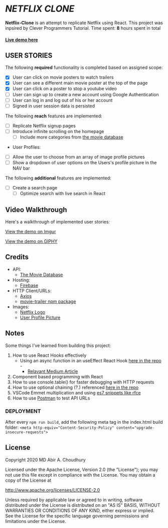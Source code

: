 # *NETFLIX CLONE*

**Netflix-Clone** is an attempt to replicate Netflix using React. This project was inpsired by Clever Programmers Tutorial. 
Time spent: **8** hours spent in total
#### [Live demo here](https://netflix-clone-atmpt.web.app/)

## USER STORIES

The following **required** functionality is completed based on assigned scope:

- [x] User can click on movie posters to watch trailers
- [x] User can see a different main movie poster at the top of the page
- [x] User can click on a poster to stop a youtube video
- [ ] User can sign up to create a new account using Google Authentication
- [ ] User can log in and log out of his or her account
- [ ] Signed in user session data is persisted

The following **reach** features are implemented:

- [ ] Replicate Netflix signup pages
- [ ] Introduce infinite scrolling on the homepage 
	- [ ] Include more categories from [the movie database](https://www.themoviedb.org/?language=en-US)
<!-- -->
- User Profiles:
- [ ] Allow the user to choose from an array of image profile pictures
- [ ] Show a dropdown of user options on the Users's profile picture in the NAV bar

The following **additional** features are implemented:

- [ ] Create a search page
	- [ ] Optimize search with live search in React

## Video Walkthrough

Here's a walkthrough of implemented user stories:

[View the demo on Imgur](https://imgur.com/AGdcFNl)

<a href="https://giphy.com/gifs/L9Qc4kxHwUrRdrt605">View the demo on GIPHY</a>


## Credits

<!-- List all 3rd party libraries, icons, graphics, or other assets you used in your app. -->

- API:
	- [The Movie Database](https://www.themoviedb.org/documentation/api?language=en-US)
- Hosting:
	- [Firebase](https://firebase.google.com/docs/hosting/)
- HTTP Client/URLs:
	- [Axios](https://www.npmjs.com/package/axios)
	- [movie-trailer npm package](https://www.npmjs.com/package/movie-trailer)
- Images:
	- [Netflix Logo](https://i.dlpng.com/static/png/6388018_preview.png)
	- [User Profile Picture](https://mir-s3-cdn-cf.behance.net/project_modules/disp/64623a33850498.56ba69ac2a6f7.png)


## Notes

<!-- Describe any challenges encountered while building the app: -->
Some things I've learned from building this project:
1. How to use React Hooks effectively
	- Using an async function in an useEffect React Hook [here in the repo](https://github.com/SaberMDAbir/netflix-clone-atmpt/blob/main/netflix-clone-atmpt/src/Row.js#LC13) - 
		- [Relavant Medium Article](https://medium.com/javascript-in-plain-english/how-to-use-async-function-in-react-hook-useeffect-typescript-js-6204a788a435)
2. Component based programming with React
3. How to use console.table() for faster debugging with HTTP requests
4. How to use optional chaining (?.) referenced [here in the repo](https://github.com/SaberMDAbir/netflix-clone-atmpt/blob/main/netflix-clone-atmpt/src/Row.js#LC34)
5. VSCode Emmet multiplication and using [es7 snippets like rfce](https://marketplace.visualstudio.com/items?itemName=dsznajder.es7-react-js-snippets#rfce)
6. How to use [Postman](https://www.postman.com/) to test API URLs

### DEPLOYMENT
After every `npm run build`, add the following meta tag in the index.html build folder:
`<meta http-equiv="Content-Security-Policy" content="upgrade-insecure-requests">`

## License

Copyright 2020 MD Abir A. Choudhury

Licensed under the Apache License, Version 2.0 (the "License");
you may not use this file except in compliance with the License.
You may obtain a copy of the License at

http://www.apache.org/licenses/LICENSE-2.0

Unless required by applicable law or agreed to in writing, software
distributed under the License is distributed on an "AS IS" BASIS,
WITHOUT WARRANTIES OR CONDITIONS OF ANY KIND, either express or implied.
See the License for the specific language governing permissions and
limitations under the License.
